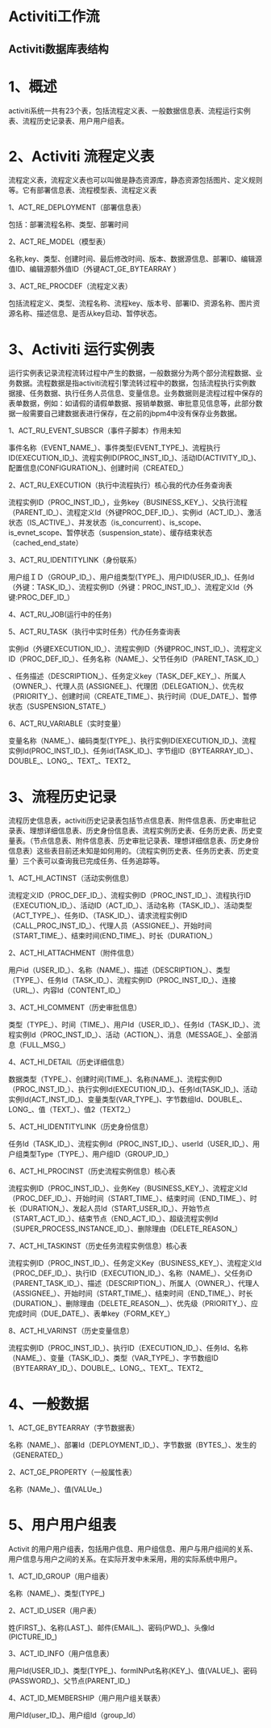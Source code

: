 # Activiti工作流

## Activiti数据库表结构

#  1、概述

activiti系统一共有23个表，包括流程定义表、一般数据信息表、流程运行实例表、流程历史记录表、用户用户组表。



#  2、Activiti 流程定义表

流程定义表，流程定义表也可以叫做是静态资源库，静态资源包括图片、定义规则等。它有部署信息表、流程模型表、流程定义表



1、ACT\_RE\_DEPLOYMENT（部署信息表）

包括：部署流程名称、类型、部署时间



2、ACT\_RE\_MODEL（模型表）

名称,key、类型、创建时间、最后修改时间、版本、数据源信息、部署ID、编辑源值ID、编辑源额外值ID（外键ACT\_GE\_BYTEARRAY ）



3、ACT\_RE\_PROCDEF（流程定义表） 

包括流程定义、类型、流程名称、流程key、版本号、部署ID、资源名称、图片资源名称、描述信息、是否从key启动、暂停状态。



#  3、Activiti 运行实例表

运行实例表记录流程流转过程中产生的数据，一般数据分为两个部分流程数据、业务数据。流程数据是指activiti流程引擎流转过程中的数据，包括流程执行实例数据接、任务数据、执行任务人员信息、变量信息。业务数据则是流程过程中保存的表单数据，例如：如请假的请假单数据、报销单数据、审批意见信息等，此部分数据一般需要自己建数据表进行保存，在之前的jbpm4中没有保存业务数据。



1、ACT\_RU\_EVENT\_SUBSCR（事件子脚本）作用未知

事件名称（EVENT\_NAME\_）、事件类型\(EVENT\_TYPE\_\)、流程执行ID\(EXECUTION\_ID\_\)、流程实例ID\(PROC\_INST\_ID\_\)、活动ID\(ACTIVITY\_ID\_\)、配置信息\(CONFIGURATION\_\)、创建时间（CREATED\_）



2、ACT\_RU\_EXECUTION（执行中流程执行）核心我的代办任务查询表

流程实例ID（PROC\_INST\_ID\_），业务key（BUSINESS\_KEY\_）、父执行流程（PARENT\_ID\_）、流程定义Id（外键PROC\_DEF\_ID\_）、实例id（ACT\_ID\_）、激活状态（IS\_ACTIVE\_）、并发状态（is\_concurrent）、is\_scope、is\_evnet\_scope、暂停状态（suspension\_state）、缓存结束状态（cached\_end\_state）



3、ACT\_RU\_IDENTITYLINK（身份联系）

用户组ＩＤ（GROUP\_ID\_）、用户组类型\(TYPE\_\)、用户ID\(USER\_ID\_\)、任务Id（外键：TASK\_ID\_）、流程实例ID（外键：PROC\_INST\_ID\_）、流程定义Id（外键:PROC\_DEF\_ID\_）

4、ACT\_RU\_JOB\(运行中的任务\)



5、ACT\_RU\_TASK（执行中实时任务）代办任务查询表

实例id（外键EXECUTION\_ID\_）、流程实例ID（外键PROC\_INST\_ID\_）、流程定义ID（PROC\_DEF\_ID\_）、任务名称（NAME\_）、父节任务ID（PARENT\_TASK\_ID\_）

、任务描述（DESCRIPTION\_）、任务定义key（TASK\_DEF\_KEY\_）、所属人（OWNER\_）、代理人员 \(ASSIGNEE\_\)、代理团（DELEGATION\_）、优先权（PRIORITY\_）、创建时间（CREATE\_TIME\_）、执行时间（DUE\_DATE\_）、暂停状态（SUSPENSION\_STATE\_）



6、ACT\_RU\_VARIABLE（实时变量）

变量名称（NAME\_）、编码类型\(TYPE\_\)、执行实例ID\(EXECUTION\_ID\_\)、流程实例Id\(PROC\_INST\_ID\_\)、任务id\(TASK\_ID\_\)、字节组ID（BYTEARRAY\_ID\_）、DOUBLE\_、LONG\_、TEXT\_、TEXT2\_



#  3、流程历史记录

流程历史信息表，activiti历史记录表包括节点信息表、附件信息表、历史审批记录表、理想详细信息表、历史身份信息表、流程实例历史表、任务历史表、历史变量表。（节点信息表、附件信息表、历史审批记录表、理想详细信息表、历史身份信息表）这些表目前还未知是如何用的。（流程实例历史表、任务历史表、历史变量）三个表可以查询我已完成任务、任务追踪等。



1、ACT\_HI\_ACTINST（活动实例信息）

流程定义ID（PROC\_DEF\_ID\_）、流程实例ID（PROC\_INST\_ID\_）、流程执行ID（EXECUTION\_ID\_）、活动ID（ACT\_ID\_）、活动名称（TASK\_ID\_）、活动类型（ACT\_TYPE\_）、任务ID、（TASK\_ID\_）、请求流程实例ID（CALL\_PROC\_INST\_ID\_）、代理人员（ASSIGNEE\_）、开始时间（START\_TIME\_）、结束时间\(END\_TIME\_\)、时长（DURATION\_）



2、ACT\_HI\_ATTACHMENT（附件信息）

用户id（USER\_ID\_）、名称（NAME\_）、描述（DESCRIPTION\_）、类型（TYPE\_）、任务Id（TASK\_ID\_）、流程实例ID（PROC\_INST\_ID\_）、连接（URL\_）、内容Id（CONTENT\_ID\_）

3、ACT\_HI\_COMMENT（历史审批信息）



类型（TYPE\_）、时间（TIME\_）、用户Id（USER\_ID\_）、任务Id（TASK\_ID\_）、流程实例Id（PROC\_INST\_ID\_）、活动（ACTION\_）、消息（MESSAGE\_）、全部消息（FULL\_MSG\_）



4、ACT\_HI\_DETAIL（历史详细信息）

数据类型（TYPE\_）、创建时间\(TIME\_\)、名称\(NAME\_\)、流程实例ID（PROC\_INST\_ID\_）、执行实例Id\(EXECUTION\_ID\_\)、任务Id\(TASK\_ID\_\)、活动实例Id\(ACT\_INST\_ID\_\)、变量类型\(VAR\_TYPE\_\)、字节数组Id、DOUBLE\_、LONG\_、值（TEXT\_）、值2（TEXT2\_）



5、ACT\_HI\_IDENTITYLINK（历史身份信息）

任务Id（TASK\_ID\_）、流程实例Id（PROC\_INST\_ID\_）、userId（USER\_ID\_）、用户组类型Type（TYPE\_）、用户组ID（GROUP\_ID\_）



6、ACT\_HI\_PROCINST（历史流程实例信息）核心表

流程实例ID（PROC\_INST\_ID\_）、业务Key（BUSINESS\_KEY\_）、流程定义Id（PROC\_DEF\_ID\_）、开始时间（START\_TIME\_）、结束时间（END\_TIME\_）、时长（DURATION\_）、发起人员Id（START\_USER\_ID\_）、开始节点（START\_ACT\_ID\_）、结束节点（END\_ACT\_ID\_）、超级流程实例Id（SUPER\_PROCESS\_INSTANCE\_ID\_）、删除理由（DELETE\_REASON\_）



7、ACT\_HI\_TASKINST（历史任务流程实例信息）核心表

流程实例ID（PROC\_INST\_ID\_）、任务定义Key（BUSINESS\_KEY\_）、流程定义Id（PROC\_DEF\_ID\_）、执行ID（EXECUTION\_ID\_）、名称（NAME\_）、父任务iD（PARENT\_TASK\_ID\_）、描述（DESCRIPTION\_）、所属人（OWNER\_）、代理人（ASSIGNEE\_）、开始时间（START\_TIME\_）、结束时间（END\_TIME\_）、时长（DURATION\_）、删除理由（DELETE\_REASON\_\_）、优先级（PRIORITY\_）、应完成时间（DUE\_DATE\_）、表单key（FORM\_KEY\_）



8、ACT\_HI\_VARINST（历史变量信息）

流程实例ID（PROC\_INST\_ID\_）、执行ID（EXECUTION\_ID\_）、任务Id、名称（NAME\_）、变量（TASK\_ID\_）、类型（VAR\_TYPE\_）、字节数组ID（BYTEARRAY\_ID\_）、DOUBLE\_、LONG\_、TEXT\_、TEXT2\_



# 4、一般数据

1、ACT\_GE\_BYTEARRAY（字节数据表）

名称（NAME\_）、部署Id（DEPLOYMENT\_ID\_）、字节数据（BYTES\_）、发生的（GENERATED\_）



2、ACT\_GE\_PROPERTY（一般属性表）

名称（NAMe\_）、值\(VALUe\_\)



#  5、用户用户组表

Activit 的用户用户组表，包括用户信息、用户组信息、用户与用户组间的关系、用户信息与用户之间的关系。在实际开发中未采用，用的实际系统中用户。



1、ACT\_ID\_GROUP（用户组表）

名称（NAME\_）、类型\(TYPE\_\)



2、ACT\_ID\_USER（用户表）

姓\(FIRST\_\)、名称\(LAST\_\)、邮件\(EMAIL\_\)、密码\(PWD\_\)、头像Id \(PICTURE\_ID\_\)



3、ACT\_ID\_INFO（用户信息表）

用户Id\(USER\_ID\_\)、类型\(TYPE\_\)、formINPut名称\(KEY\_\)、值\(VALUE\_\)、密码\(PASSWORD\_\)、父节点\(PARENT\_ID\_\)



4、ACT\_ID\_MEMBERSHIP（用户用户组关联表）

用户Id\(user\_ID\_\)、用户组Id（group\_Id）

#### 



